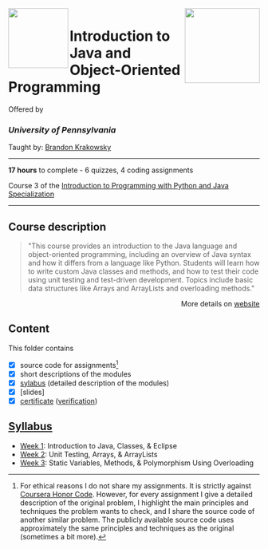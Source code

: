 <a href="https://www.coursera.org/learn/java-object-oriented-programming">
  <img src="/img/Introduction_to_Java_and_Object-Oriented_Programming_logo.avif" width="150" align="right">
</a>

<img src="https://upload.wikimedia.org/wikipedia/commons/9/92/UPenn_shield_with_banner.svg" width="120" height="120" align="left">

# Introduction to Java and Object-Oriented Programming

Offered by 
### *University of Pennsylvania*

Taught by: [Brandon Krakowsky](https://www.coursera.org/instructor/brandonkrakowsky)

---

**17 hours** to complete - 6 quizzes, 4 coding assignments

Course 3 of the [Introduction to Programming with Python and Java Specialization](../) 

---

## Course description

>"This course provides an introduction to the Java language and object-oriented programming, including an overview of Java syntax and how it differs from a language like Python.  Students will learn how to write custom Java classes and methods, and how to test their code using unit testing and test-driven development.  Topics include basic data structures like Arrays and ArrayLists and overloading methods."

<p align="right">More details on <a href="course_homepage">website</a></p>

## Content
This folder contains 
- [x] source code for assignments[^1]
- [x] short descriptions of the modules 
- [x] [sylabus](./Introduction-to-Java-and-Object-Oriented-Programming---Syllabus.pdf) (detailed description of the modules)
- [x] [slides]
- [x] [certificate](./Coursera_Certificate_Introduction_to_Java_and_Object-Oriented_Programming.pdf) ([verification](https://coursera.org/verify/HYK7VTVDLV59))

## [Syllabus](./Introduction-to-Java-and-Object-Oriented-Programming---Syllabus.pdf)
- [Week 1](./Week%201): Introduction to Java, Classes, & Eclipse
- [Week 2](./Week%202): Unit Testing, Arrays, & ArrayLists
- [Week 3](./Week%203): Static Variables, Methods, & Polymorphism Using Overloading

[^1]: For ethical reasons I do not share my assignments. It is strictly against [Coursera Honor Code](https://www.coursera.support/s/article/209818863-Coursera-Honor-Code?language=en_US). However, for every assignment I give a detailed description of the original problem, I highlight the main principles and techniques the problem wants to check, and I share the source code of another similar problem. The publicly available source code uses approximately the same principles and techniques as the original (sometimes a bit more). 
